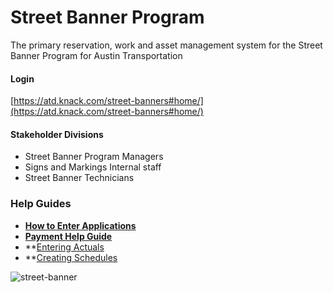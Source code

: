 # Street Banner Program 
The primary reservation, work and asset management system for the Street Banner Program for Austin Transportation

#### Login

[https://atd.knack.com/street-banners#home/](https://atd.knack.com/street-banners#home/)

#### Stakeholder Divisions
- Street Banner Program Managers 
- Signs and Markings Internal staff
- Street Banner Technicians

### Help Guides
- **[How to Enter Applications](https://github.com/cityofaustin/atd-street-banner/wiki/Street-Banner:-How-to-Enter-Applications)**
- **[Payment Help Guide](https://github.com/cityofaustin/atd-street-banner/wiki/Street-Banner:-Payment-Help-Guide)**
- **[Entering Actuals](https://github.com/cityofaustin/atd-street-banner/wiki/Street-Banner:-Entering-Actuals)
- **[Creating Schedules](https://github.com/cityofaustin/atd-street-banner/wiki/Street-Banner:-Creating-Schedules)

![street-banner](media/data-tracker-signal-screenshot.png)
